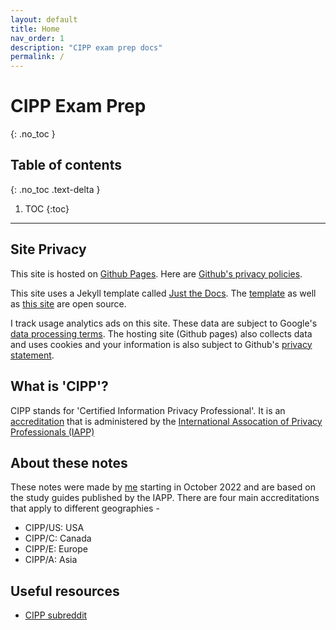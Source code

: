 ```yaml
---
layout: default
title: Home
nav_order: 1
description: "CIPP exam prep docs"
permalink: /
---
```


# CIPP Exam Prep
{: .no_toc }

## Table of contents
{: .no_toc .text-delta }

1. TOC
{:toc}

---

## Site Privacy
This site is hosted on [Github Pages](https://docs.github.com/en/pages/getting-started-with-github-pages/about-github-pages). Here are [Github's privacy policies](https://docs.github.com/en/site-policy/privacy-policies). 

This site uses a Jekyll template called [Just the Docs](https://just-the-docs.github.io/just-the-docs/). The [template](https://github.com/just-the-docs/just-the-docs) as well as [this site](https://github.com/nikmeiser/cipp/tree/main/docs) are open source. 

I track usage analytics ads on this site. These data are subject to Google's [data processing terms](https://business.safety.google/adsprocessorterms/). The hosting site (Github pages) also collects data and uses cookies and your information is also subject to Github's [privacy statement](https://docs.github.com/en/site-policy/privacy-policies/github-privacy-statement).

## What is 'CIPP'?
CIPP stands for 'Certified Information Privacy Professional'. It is an [accreditation](https://iapp.org/certify/cipp/) that is administered by the [International Assocation of Privacy Professionals (IAPP)](https://iapp.org/about/)

## About these notes
These notes were made by [me](https://github.com/nikmeiser) starting in October 2022 and are based on the study guides published by the IAPP. There are four main accreditations that apply to different geographies - 
 - CIPP/US: USA
 - CIPP/C: Canada
 - CIPP/E: Europe
 - CIPP/A: Asia 

## Useful resources
 - [CIPP subreddit](https://www.reddit.com/r/cipp/)
